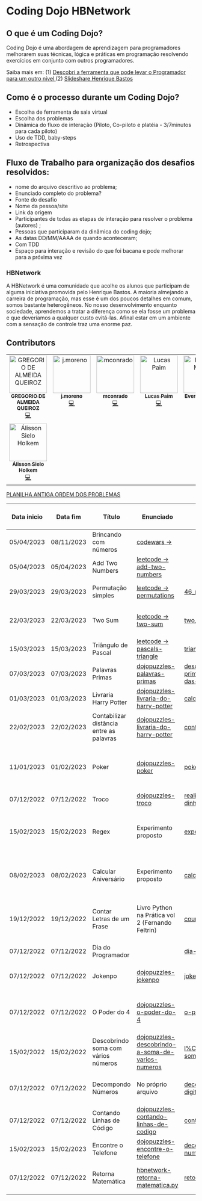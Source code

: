 # Coding Dojo HBNetwork

## O que é um Coding Dojo?
Coding Dojo é uma abordagem de aprendizagem para programadores melhorarem suas técnicas, lógica e práticas em programação resolvendo exercícios em conjunto com outros programadores. 

Saiba mais em: (1) [Descobri a ferramenta que pode levar o Programador para um outro nível
](https://henriquebastos.net/artigos/descobri-a-ferramenta-que-pode-levar-o-programador-para-um-outro-nivel/?)
(2) [Slideshare Henrique Bastos](https://www.slideshare.net/henriquebastos/coding-dojo-9939078)

## Como é o processo durante um Coding Dojo?
- Escolha de ferramenta de sala virtual
- Escolha dos problemas
- Dinâmica do fluxo de interação (Piloto, Co-piloto e platéia - 3/7minutos para cada piloto)
- Uso de TDD, baby-steps
- Retrospectiva

## Fluxo de Trabalho para organização dos desafios resolvidos:
- nome do arquivo descritivo ao problema; 
- Enunciado completo do problema?
- Fonte do desafio
- Nome da pessoa/site
- Link da origem
- Participantes de todas as etapas de interação para resolver o problema (autores) ;
- Pessoas que participaram da dinâmica do coding dojo;
- As datas DD/MM/AAAA de quando aconteceram;
- Com TDD
- Espaço para interação e revisão do que foi bacana e pode melhorar para a próxima vez


### HBNetwork
A HBNetwork é uma comunidade que acolhe os alunos que participam de alguma iniciativa promovida pelo Henrique Bastos. A maioria almejando a carreira de programação, mas esse é um dos poucos detalhes em comum, somos bastante heterogêneos. No nosso desenvolvimento enquanto sociedade, aprendemos a tratar a diferença como se ela fosse um problema e que deveríamos a qualquer custo evitá-las. Afinal estar em um ambiente com a sensação de controle traz uma enorme paz.  

## Contributors  
<!-- ALL-CONTRIBUTORS-LIST:START - Do not remove or modify this section -->
<!-- prettier-ignore-start -->
<!-- markdownlint-disable -->
<table>
  <tbody>
    <tr>
      <td align="center" valign="top" width="14.28%"><a href="http://gregmaster.com.br/portifolio/curriculum/"><img src="https://avatars.githubusercontent.com/u/11060618?v=4?s=100" width="100px;" alt="GREGORIO DE ALMEIDA QUEIROZ "/><br /><sub><b>GREGORIO DE ALMEIDA QUEIROZ </b></sub></a><br /><a href="#code-GregMasterBr" title="Code">💻</a></td>
      <td align="center" valign="top" width="14.28%"><a href="https://github.com/j-moreno-c-r"><img src="https://avatars.githubusercontent.com/u/105161249?v=4?s=100" width="100px;" alt="j.moreno"/><br /><sub><b>j.moreno</b></sub></a><br /><a href="#code-j-moreno-c-r" title="Code">💻</a></td>
      <td align="center" valign="top" width="14.28%"><a href="https://github.com/mconrado"><img src="https://avatars.githubusercontent.com/u/3730951?v=4?s=100" width="100px;" alt="mconrado"/><br /><sub><b>mconrado</b></sub></a><br /><a href="#code-mconrado" title="Code">💻</a></td>
      <td align="center" valign="top" width="14.28%"><a href="https://github.com/lucaspaimrj21"><img src="https://avatars.githubusercontent.com/u/65385128?v=4?s=100" width="100px;" alt="Lucas Paim"/><br /><sub><b>Lucas Paim</b></sub></a><br /><a href="#code-lucaspaimrj21" title="Code">💻</a></td>
      <td align="center" valign="top" width="14.28%"><a href="https://evertonmatos.com.br"><img src="https://avatars.githubusercontent.com/u/11495171?v=4?s=100" width="100px;" alt="Everton Matos"/><br /><sub><b>Everton Matos</b></sub></a><br /><a href="#code-evertonmatos" title="Code">💻</a></td>
      <td align="center" valign="top" width="14.28%"><a href="http://www.fredericofavaro.com"><img src="https://avatars.githubusercontent.com/u/22968198?v=4?s=100" width="100px;" alt="Frederico Fávaro"/><br /><sub><b>Frederico Fávaro</b></sub></a><br /><a href="#code-FredericoFavaro" title="Code">💻</a></td>
      <td align="center" valign="top" width="14.28%"><a href="https://github.com/adailtonvc"><img src="https://avatars.githubusercontent.com/u/17484841?v=4?s=100" width="100px;" alt="Adailton Vieira"/><br /><sub><b>Adailton Vieira</b></sub></a><br /><a href="#code-adailtonvc" title="Code">💻</a></td>
    </tr>
    <tr>
      <td align="center" valign="top" width="14.28%"><a href="https://github.com/AlissonSH"><img src="https://avatars.githubusercontent.com/u/86666129?v=4?s=100" width="100px;" alt="Álisson Sielo Holkem"/><br /><sub><b>Álisson Sielo Holkem</b></sub></a><br /><a href="#code-AlissonSH" title="Code">💻</a></td>
    </tr>
  </tbody>
</table>

<!-- markdownlint-restore -->
<!-- prettier-ignore-end -->

<!-- ALL-CONTRIBUTORS-LIST:END -->

[PLANILHA ANTIGA ORDEM DOS PROBLEMAS](https://docs.google.com/spreadsheets/d/1xLMGPyvJVqxX3nPCDa-ZafnlFfVk_oHZ/edit?pli=1#gid=2433576)

| Data inicio | Data fim   | Título                                   | Enunciado                                                                                                                                       | Código fonte                                                                                                                                                                                                                | Origem (fonte)                                   | Nível                | Tópicos de programação relacionados                                                                         | 
|-------------|------------|------------------------------------------|-------------------------------------------------------------------------------------------------------------------------------------------------|-----------------------------------------------------------------------------------------------------------------------------------------------------------------------------------------------------------------------------|--------------------------------------------------|----------------------|-------------------------------------------------------------------------------------------------------------|
| 05/04/2023  | 08/11/2023 | Brincando com números                    | [codewars -> ](https://www.codewars.com/kata/5552101f47fc5178b1000050/python)                                                       |                                                                                                                                                                                                                                         | Codewars                                         | Médio                | potência, list,         
| 05/04/2023  | 05/04/2023 | Add Two Numbers                          | [leetcode -> add-two-numbers](https://leetcode.com/problems/add-two-numbers/description/)                                                       |                                                                                                                                                                                                                             | Leetcode                                         | Fácil                | list, inverter lista, cast,                                                                                 | 
| 29/03/2023  | 29/03/2023 | Permutação simples                       | [leetcode -> permutations](https://leetcode.com/problems/permutations/)                                                                         | [46_permutacao_letcode.py](https://github.com/HBNetwork/coding-dojo/blob/main/46_permutacao_letcode.py)                                                                                                                     | Leetcode                                         | Médio                | array, copy, fatorial, random,shuffle, sorted,                                                              | 
| 22/03/2023  | 22/03/2023 | Two Sum                                  | [leetcode -> two-sum](https://leetcode.com/problems/two-sum/)                                                                                   | [two_sum.py](https://github.com/HBNetwork/coding-dojo/blob/main/two_sum.py)                                                                                                                                                 | Leetcode                                         | Fácil                | array, raises exceptions,enumerate, manipulação de array, min, max, potência,                               | 
| 15/03/2023  | 15/03/2023 | Triângulo de Pascal                      | [leetcode -> pascals-triangle](https://leetcode.com/problems/pascals-triangle/)                                                                 | [triangulo_de_pascal.py](https://github.com/HBNetwork/coding-dojo/blob/main/triangulo_de_pascal.py)                                                                                                                         | Leetcode                                         | Médio                | manipulação de array, funções,                                                                              | 
| 07/03/2023  | 07/03/2023 | Palavras Primas                          | [dojopuzzles-palavras-primas](https://dojopuzzles.com/problems/palavras-primas/)                                                                | [descobrindo-se-um-numero-e-primo-atrav%C3%A9s-da-soma-das-letras-de-uma-palavra.py](https://github.com/HBNetwork/coding-dojo/blob/main/descobrindo-se-um-numero-e-primo-atrav%C3%A9s-da-soma-das-letras-de-uma-palavra.py) | DojoPuzzle                                       | Médio                | número primo, ord, ascii, isupper, unidecode,                                                               | 
| 01/03/2023  | 01/03/2023 | Livraria Harry Potter                    | [dojopuzzles-livraria-do-harry-potter](https://dojopuzzles.com/problems/livraria-do-harry-potter/)                                              | [calcular_desconto_vendas_livro.py](https://github.com/HBNetwork/coding-dojo/blob/main/calcular_desconto_vendas_livro.py)                                                                                                   | DojoPuzzle                                       | Fácil                | calculo porcentagem, tuplas, format string, float, for                                                      | 
| 22/02/2023  | 22/02/2023 | Contabilizar distância entre as palavras | [dojopuzzles-livraria-do-harry-potter](https://dojopuzzles.com/problems/entre-letras)                                                           | [contar_distancia_entre_as_letras.py](https://github.com/HBNetwork/coding-dojo/blob/main/contar_distancia_entre_as_letras.py)                                                                                               | DojoPuzzle                                       | Fácil                | import string alfabeto completo, manipular string,                                                          | 
| 11/01/2023  | 01/02/2023 | Poker                                    | [dojopuzzles-poker](https://dojopuzzles.com/problems/poker/)                                                                                    | [poker.py](https://github.com/HBNetwork/coding-dojo/blob/main/poker.py)                                                                                                                                                     | DojoPuzzle                                       | Dificíl              | isolamento,dicionário, criação de números aleatórios, sample, random.sample, random.shuffle, ternário       | 
| 07/12/2022  | 07/12/2022 | Troco                                    | [dojopuzzles-troco](https://dojopuzzles.com/problems/troco/)                                                                                    | [realizando-troco-notas-dinheiro.py](https://github.com/HBNetwork/coding-dojo/blob/main/realizando-troco-notas-dinheiro.py)                                                                                                 | DojoPuzzle                                       | Fácil                | loop, quebra de loop, condicionais                                                                          | 
| 15/02/2023  | 15/02/2023 | Regex                                    | Experimento proposto                                                                                                                            | [experimentos-com-regex.py](https://github.com/HBNetwork/coding-dojo/blob/main/experimentos-com-regex.py)                                                                                                                   |                                                  | Fácil                | regex, match object, agrupamento de busca em objeto, busca com case insensitive, padrões de busca por grupo | 
| 08/02/2023  | 08/02/2023 | Calcular Aniversário                     | Experimento proposto                                                                                                                            | [calcular-aniversario.py](https://github.com/HBNetwork/coding-dojo/blob/main/calcular-aniversario.py)                                                                                                                       |                                                  | Médio                | condicionais multiplas, timezone, datetime, dateutil, reltaivedelta, calculo de anos com data               | 
| 19/12/2022  | 19/12/2022 | Contar Letras de um Frase                | Livro Python na Prática vol 2 (Fernando Feltrin)                                                                                                | [count_letter.py](https://github.com/HBNetwork/coding-dojo/blob/main/count_letter.py)                                                                                                                                       | Livro Python na Prática vol 2 (Fernando Feltrin) | Fácil                | loop, condicional, parâmetro com valor padrão em função, separação de chave valor com enumerate             | 
| 07/12/2022  | 07/12/2022 | Dia do Programador                       |                                                                                                                                                 | [dia-do-programador.py](https://github.com/HBNetwork/coding-dojo/blob/main/dia-do-programador.py)                                                                                                                           |                                                  | Fácil                | manipulação de datas, format time, datetime                                                                 | 
| 07/12/2022  | 07/12/2022 | Jokenpo                                  | [dojopuzzles-jokenpo](https://dojopuzzles.com/problems/jokenpo/)                                                                                | [jokenpo.py](https://github.com/HBNetwork/coding-dojo/blob/main/jokenpo.py)                                                                                                                                                 | DojoPuzzle                                       | Fácil                | condicionais compostas, problema simples, teste de resultados inversos                                      | 
| 07/12/2022  | 07/12/2022 | O Poder do 4                             | [dojopuzzles-o-poder-do-4](https://dojopuzzles.com/problems/o-poder-do-4/)                                                                      | [o-poder-do-4.py](https://github.com/HBNetwork/coding-dojo/blob/main/o-poder-do-4.py)                                                                                                                                       | DojoPuzzle                                       | Extremamente dificíl | condicionais simples, generation expression, matemática, isolamento                                         | 
| 15/02/2022  | 15/02/2022 | Descobrindo soma com vários números      | [dojopuzzles-descobrindo-a-soma-de-varios-numeros](https://dojopuzzles.com/problems/descobrindo-a-soma-de-varios-numeros/)                      | [l%C3%B3gica-de-soma_com_recursao.py](https://github.com/HBNetwork/coding-dojo/blob/main/l%C3%B3gica-de-soma_com_recursao.py)                                                                                               | DojoPuzzle                                       | Médio                | recursividade, loop, mod, condicionais simples, valor padrão em funções                                     | 
| 07/12/2022  | 07/12/2022 | Decompondo Números                       | No próprio arquivo                                                                                                                              | [decompondo-numeros-21_max-digitos.py](https://github.com/HBNetwork/coding-dojo/blob/main/decompondo-numeros-21_max-digitos.py)                                                                                             | David Trouxe                                     | Médio                | ordenção do próprio conteúdo da string, slice, looping usando range,                                        | 
| 07/12/2022  | 07/12/2022 | Contando Linhas de Código                | [dojopuzzles-contando-linhas-de-codigo](https://dojopuzzles.com/problems/contando-linhas-de-codigo/)                                            | [contando-linhas-de-codigo.py](https://github.com/HBNetwork/coding-dojo/blob/main/contando-linhas-de-codigo.py)                                                                                                             | DojoPuzzle                                       | Dificíl              | iteradores, identificação de padrões, teste multiline de strings                                            | 
| 15/02/2023  | 15/02/2023 | Encontre o Telefone                      | [dojopuzzles-encontre-o-telefone](https://dojopuzzles.com/problems/encontre-o-telefone/)                                                        | [decodificando-mensagem-com-numero-do-telefone.py](https://github.com/HBNetwork/coding-dojo/blob/main/decodificando-mensagem-com-numero-do-telefone.py)                                                                     | DojoPuzzle                                       | Fácil                | if composto, valores simbolicos correspondente                                                              | 
| 07/12/2022  | 07/12/2022 | Retorna Matemática                       | [hbnetwork-retorna-matematica.py](https://github.com/HBNetwork/coding-dojo/blob/acc11e8ce2909bbbff7e24fb62296f002f2bc634/retorna-matematica.py) | [retorna-matematica.py](https://github.com/HBNetwork/coding-dojo/blob/acc11e8ce2909bbbff7e24fb62296f002f2bc634/retorna-matematica.py)                                                                                       |                                                  | Fácil                | inversão de valores, identificação de padrões, identificar estrutura de dados                               | 
